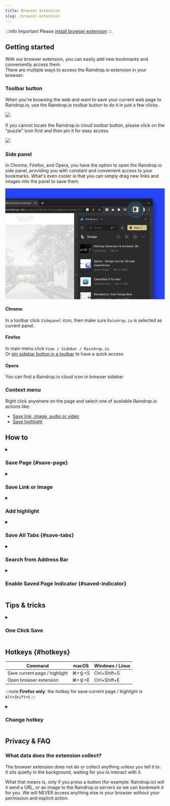 ```yaml
---
title: Browser Extension
slug: /browser-extension
---
```


:::info Important
Please [install browser extension](../../getting-started/install-extension/index.md)
:::


## Getting started
With our browser extension, you can easily add new bookmarks and conveniently access them.   
There are multiple ways to access the Raindrop.io extension in your browser:

### Toolbar button
When you're browsing the web and want to save your current web page to Raindrop.io, use the Raindrop.io toolbar button to do it in just a few clicks.

<p><img src={require('./intro.jpg').default} style={{width:'auto',maxHeight:300,display:'inline'}} /></p>

If you cannot locate the Raindrop.io cloud toolbar button, please click on the "puzzle" icon first and then pin it for easy access.

<p><img src={require('./pintoolbar.jpg').default} style={{width:'auto', maxHeight:350,display:'inline'}} /></p>

### Side panel
In Chrome, Firefox, and Opera, you have the option to open the Raindrop.io side panel, providing you with constant and convenient access to your bookmarks.
What's even cooler is that you can simply drag new links and images into the panel to save them.

![](sidebar.jpg)

#### Chrome
In a toolbar click `Sidepanel` icon, then make sure `Raindrop.io` is selected as current panel.

#### Firefox
In main menu click `View / Sidebar / Raindrop.io`.   
Or <a href="https://support.mozilla.org/kb/use-firefox-sidebar-access-bookmarks-history-synced" target="_blank">pin sidebar button in a toolbar</a> to have a quick access

#### Opera
You can find a Raindrop.io cloud icon in browser sidebar

### Context menu
Right click anywhere on the page and select one of available Raindrop.io actions like:
- [Save link, image, audio or video](#save-page)
- [Save highlight](../highlights/index.md)

## How to

<!------------------------------>
<details><summary>

### Save Page {#save-page}

</summary>

1. Browse to a website or video you would like to save to Raindrop.io 
2. Click the Raindrop.io extension button or press `⌘+⇪+S` (on a Mac), `Ctrl+Shift+S` (on a Windows)
3. Click the `Save` button to send the content to the `Unsorted` or chosen collection

</details>


<!------------------------------>
<details><summary>

### Save Link or Image

</summary>

1. Right-click on a link or image
2. Select `Save link` or `Save image`

</details>



<!------------------------------>
<details><summary>

### Add highlight

</summary>

[Learn more](../highlights/index.md#add-extension)

</details>


<!------------------------------>
<details><summary>

### Save All Tabs {#save-tabs}

</summary>

When you have many tabs open, saving them one at a time is a bit tedious. Instead you can save them at once.
<p><img src={require('./tabs.jpg').default} style={{maxHeight:496}} /></p>

**How to use?**
- If you have `Clipper` appearance just click `Tabs…` in bottom left corner of a window.
- If you have `Mini App` appearance just mouse over `Save` and select `Save tabs…`.

By default saved tabs will have a tag with a date. That way you can find them easly later.

</details>


<!------------------------------>
<details><summary>

### Search from Address Bar

</summary>

You can search your bookmarks right from browser address bar by typing special keyword before your query.

![](./omnibox.png)

Just type ``rd`` and then your search query. For example `rd design`.

:::tip
Feel free to use [advanced search operators](../search/index.md#operators) to find precisely
:::

:::warning
This feature is not available in Safari, Vivaldi
:::

:::note
**Chrome only**: Make sure that Chrome `Settings / Search engine / Keyboard shortcut` setting value is `Space or tab`
:::

</details>


<!------------------------------>
<details><summary>

### Enable Saved Page Indicator {#saved-indicator}

</summary>

See if a page already saved: special [✔] indicator will be showed when you visit already saved page

<p style={{display: 'grid', gridGap: 8, gridAutoFlow: 'column'}}>
    <img src={require('./highlight.jpg').default} style={{maxHeight:100,display:'inline'}} />
    <img src={require('./highlight-safari.jpg').default} style={{maxHeight:100,display:'inline'}} />
</p>

1. Click on a Raindrop.io extension button
2. Click on your profile avatar
3. Click `Settings`
4. Enable `Tabs access` in `Permissions` section

</details>



## Tips & tricks

<!------------------------------>
<details><summary>

### One Click Save

</summary>

Do you prefer to save new bookmarks as fast as possible and organize them later?
Follow few simple steps to enable one click save mode:

1. Click on a Raindrop.io extension button
2. Click on your profile avatar
3. Click `Settings`
4. Select `Clipper` in `Appearance` section
5. Enable `Save automatically` in `New bookmark` section

</details>


## Hotkeys {#hotkeys}
Command | macOS | Windows / Linux
------- | ------ | --------------
Save current page / highlight | ⌘+⇪+S | Ctrl+Shift+S
Open browser extension | ⌘+⇪+E | Ctrl+Shift+E

:::note
**Firefox only**: the hotkey for save current page / highlight is `Alt+Shift+S`
:::

<details><summary>

### Change hotkey

</summary>

Here how to access and change all available hotkeys (keyboard shortcuts):

#### Chrome, Opera, Edge, Brave
1. Paste `chrome://extensions/shortcuts` URL into browser address bar and press Enter
2. Find `Raindrop.io`

#### Firefox
1. Paste `about:addons` URL into browser address bar and press Enter
2. Click on a cog icon
3. Click `Manage Extension Shortcuts`
4. Find `Raindrop.io`

#### Safari
Not supported to change hotkeys
</details>

## Privacy & FAQ
### What data does the extension collect?
The browser extension does not do or collect anything unless you tell it to. It sits quietly in the background, waiting for you to interact with it.

What that means is, only if you press a button (for example: Raindrop.io) will it send a URL, or an image to the Raindrop.io servers so we can bookmark it for you. We will NEVER access anything else in your browser without your permission and explicit action.